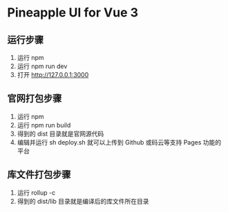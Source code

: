 # Pineapple UI for Vue 3

## 运行步骤

1. 运行 npm
2. 运行 npm run dev
3. 打开 http://127.0.0.1:3000

## 官网打包步骤
1. 运行 npm
2. 运行 npm run build
3. 得到的 dist 目录就是官网源代码
4. 编辑并运行 sh deploy.sh 就可以上传到 Github 或码云等支持 Pages 功能的平台

## 库文件打包步骤

1. 运行 rollup -c
2. 得到的 dist/lib 目录就是编译后的库文件所在目录
